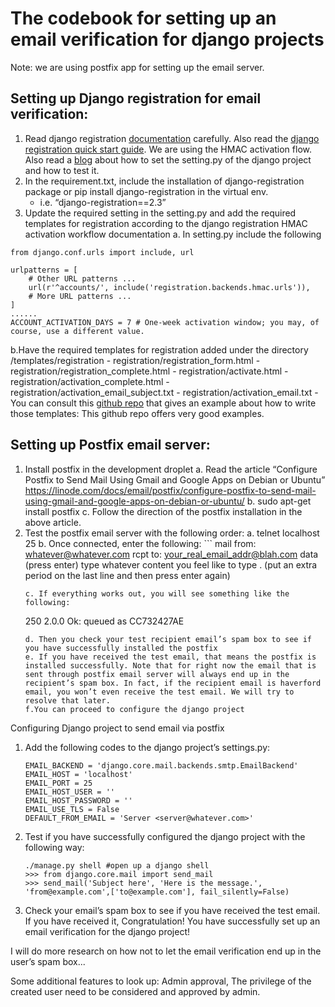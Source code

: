 
# The codebook for setting up an email verification for django projects
Note: we are using postfix app for setting up the email server.

## Setting up Django registration for email verification:
1. Read django registration [documentation](https://django-registration.readthedocs.io/en/2.4.1/hmac.html#hmac-workflow) carefully. Also read the [django registration quick start guide](https://django-registration.readthedocs.io/en/2.4.1/quickstart.html). We are using the HMAC activation flow. Also read a [blog](http://cheng.logdown.com/posts/2015/06/08/django-send-email-using-postfix) about how to set the setting.py of the django project and how to test it.
2. In the requirement.txt, include the installation of django-registration package or pip install django-registration in the virtual env.
	* i.e. “django-registration==2.3”
3. Update the required setting in the setting.py and add the required templates for registration according to the django registration HMAC activation workflow documentation 
	a. In setting.py include the following
```
from django.conf.urls import include, url

urlpatterns = [
    # Other URL patterns ...
    url(r'^accounts/', include('registration.backends.hmac.urls')),
    # More URL patterns ...
]
......
ACCOUNT_ACTIVATION_DAYS = 7 # One-week activation window; you may, of course, use a different value.
```
b.Have the required templates for registration added under the directory /templates/registration
		- registration/registration_form.html
		- registration/registration_complete.html
		- registration/activate.html
		- registration/activation_complete.html
		- registration/activation_email_subject.txt
		- registration/activation_email.txt
		- You can consult this [github repo](https://github.com/macdhuibh/django-registration-templates/tree/master/registration) that gives an example about how to write those templates: This github repo offers very good examples.

## Setting up Postfix email server:
1. Install postfix in the development droplet
	a. Read the article “Configure Postfix to Send Mail Using Gmail and Google Apps on Debian or Ubuntu” <https://linode.com/docs/email/postfix/configure-postfix-to-send-mail-using-gmail-and-google-apps-on-debian-or-ubuntu/>
	b. sudo apt-get install postfix
	c. Follow the direction of the postfix installation in the above article.
2. Test the postfix email server with the following order:
	a. telnet localhost 25
	b. Once connected, enter the following:
     	```
	mail from: whatever@whatever.com
	rcpt to: your_real_email_addr@blah.com
	data (press enter)
	type whatever content you feel like to type
	. (put an extra period on the last line and then press enter again)
	```
	c. If everything works out, you will see something like the following:
	```
	250 2.0.0 Ok: queued as CC732427AE
	```
	d. Then you check your test recipient email’s spam box to see if you have successfully installed the postfix
	e. If you have received the test email, that means the postfix is installed successfully. Note that for right now the email that is sent through postfix email server will always end up in the recipient’s spam box. In fact, if the recipient email is haverford email, you won’t even receive the test email. We will try to resolve that later.
	f.You can proceed to configure the django project

Configuring Django project to send email via postfix
1. Add the following codes to the django project’s settings.py:
    ```
    EMAIL_BACKEND = 'django.core.mail.backends.smtp.EmailBackend'
    EMAIL_HOST = 'localhost'
    EMAIL_PORT = 25
    EMAIL_HOST_USER = ''
    EMAIL_HOST_PASSWORD = ''
    EMAIL_USE_TLS = False
    DEFAULT_FROM_EMAIL = 'Server <server@whatever.com>'
    ```
2. Test if you have successfully configured the django project with the following way:
     ```
     ./manage.py shell #open up a django shell
     >>> from django.core.mail import send_mail
     >>> send_mail('Subject here', 'Here is the message.', 'from@example.com',['to@example.com'], fail_silently=False)
     ```
3. Check your email’s spam box to see if you have received the test email. If you have received it, Congratulation! You have successfully set up an email verification for the django project!

I will do more research on how not to let the email verification end up in the user’s spam box...

Some additional features to look up:
Admin approval,
The privilege of the created user need to be considered and approved by admin.
